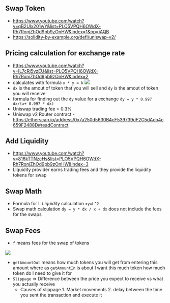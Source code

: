 ## Swap Token
- https://www.youtube.com/watch?v=qB2Ulx201wY&list=PLO5VPQH6OWdX-Rh7RonjZhOd9pb9zOnHW&index=1&pp=iAQB
- https://solidity-by-example.org/defi/uniswap-v2/

## Pricing calculation for exchange rate
- https://www.youtube.com/watch?v=IL7cRj5vzEU&list=PLO5VPQH6OWdX-Rh7RonjZhOd9pb9zOnHW&index=2
- calculates with formula `x * y = k`
![](../attachments/Pasted%20image%2020240819155001.png)
- `dx` is the amout of token that you will sell and `dy` is the amout of token you will receive 
- formula for finding out the `dy` value for a exchange `dy = y * 0.997 dx/(x+ 0.997 * dx)`
- Uniswap trading fee = 0.3%
- Uniswap v2 Router contract - https://etherscan.io/address/0x7a250d5630B4cF539739dF2C5dAcb4c659F2488D#readContract
## Add Liquidity
- https://www.youtube.com/watch?v=816kTTNzcHs&list=PLO5VPQH6OWdX-Rh7RonjZhOd9pb9zOnHW&index=3
- Liquidity provider earns trading fees and they provide the liquidity tokens for swap

## Swap Math
- Formula for L *Liquidity* calculation `xy=L^2`
- Swap math calculation `dy = y * dx / x + dx` does not include the fees for the swaps

## Swap Fees
- `f` means fees for the swap of tokens 

 ![](../attachments/Pasted%20image%2020250115193149.png)
- `getAmountOut` means how much tokens you will get from entering this amount where as `getAmountIn` is about I want this much token how much token do I need to give it for 
- `Slippage` => Difference between the price you expect to receive vs what you actually receive
	- Causes of slippage 1. Market movements 2. delay between the time you sent the transaction and execute it  